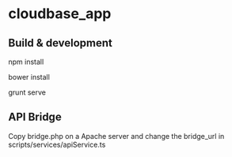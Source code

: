 # cloudbase_app


## Build & development

npm install

bower install

grunt serve

## API Bridge

Copy bridge.php on a Apache server and change the bridge_url in scripts/services/apiService.ts
